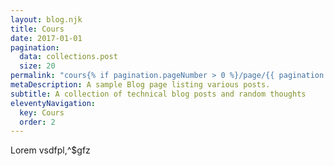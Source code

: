```yaml
---
layout: blog.njk
title: Cours
date: 2017-01-01
pagination:
  data: collections.post
  size: 20
permalink: "cours{% if pagination.pageNumber > 0 %}/page/{{ pagination.pageNumber }}{% endif %}/index.html"
metaDescription: A sample Blog page listing various posts.
subtitle: A collection of technical blog posts and random thoughts
eleventyNavigation:
  key: Cours
  order: 2
---
```



Lorem   vsdfpl,^$gfz
